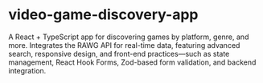 # video-game-discovery-app

A React + TypeScript app for discovering games by platform, genre, and more. Integrates the RAWG API for real-time data, featuring advanced search, responsive design, and front-end practices—such as state management, React Hook Forms, Zod-based form validation, and backend integration.
